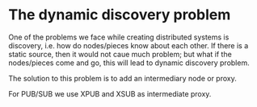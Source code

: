 # The dynamic discovery problem
One of the problems we face while creating distributed systems is discovery, i.e. how do nodes/pieces know about each other. If there is a static source, then it would not caue much problem; but what if the nodes/pieces come and go, this will lead to dynamic discovery problem.

The solution to this problem is to add an intermediary node or proxy.

For PUB/SUB we use XPUB and XSUB as intermediate proxy.